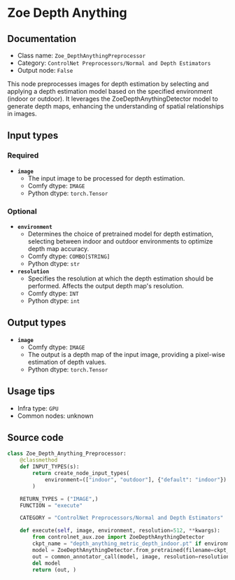# Zoe Depth Anything
## Documentation
- Class name: `Zoe_DepthAnythingPreprocessor`
- Category: `ControlNet Preprocessors/Normal and Depth Estimators`
- Output node: `False`

This node preprocesses images for depth estimation by selecting and applying a depth estimation model based on the specified environment (indoor or outdoor). It leverages the ZoeDepthAnythingDetector model to generate depth maps, enhancing the understanding of spatial relationships in images.
## Input types
### Required
- **`image`**
    - The input image to be processed for depth estimation.
    - Comfy dtype: `IMAGE`
    - Python dtype: `torch.Tensor`
### Optional
- **`environment`**
    - Determines the choice of pretrained model for depth estimation, selecting between indoor and outdoor environments to optimize depth map accuracy.
    - Comfy dtype: `COMBO[STRING]`
    - Python dtype: `str`
- **`resolution`**
    - Specifies the resolution at which the depth estimation should be performed. Affects the output depth map's resolution.
    - Comfy dtype: `INT`
    - Python dtype: `int`
## Output types
- **`image`**
    - Comfy dtype: `IMAGE`
    - The output is a depth map of the input image, providing a pixel-wise estimation of depth values.
    - Python dtype: `torch.Tensor`
## Usage tips
- Infra type: `GPU`
- Common nodes: unknown


## Source code
```python
class Zoe_Depth_Anything_Preprocessor:
    @classmethod
    def INPUT_TYPES(s):
        return create_node_input_types(
            environment=(["indoor", "outdoor"], {"default": "indoor"})
        )

    RETURN_TYPES = ("IMAGE",)
    FUNCTION = "execute"

    CATEGORY = "ControlNet Preprocessors/Normal and Depth Estimators"

    def execute(self, image, environment, resolution=512, **kwargs):
        from controlnet_aux.zoe import ZoeDepthAnythingDetector
        ckpt_name = "depth_anything_metric_depth_indoor.pt" if environment == "indoor" else "depth_anything_metric_depth_outdoor.pt"
        model = ZoeDepthAnythingDetector.from_pretrained(filename=ckpt_name).to(model_management.get_torch_device())
        out = common_annotator_call(model, image, resolution=resolution)
        del model
        return (out, )

```
